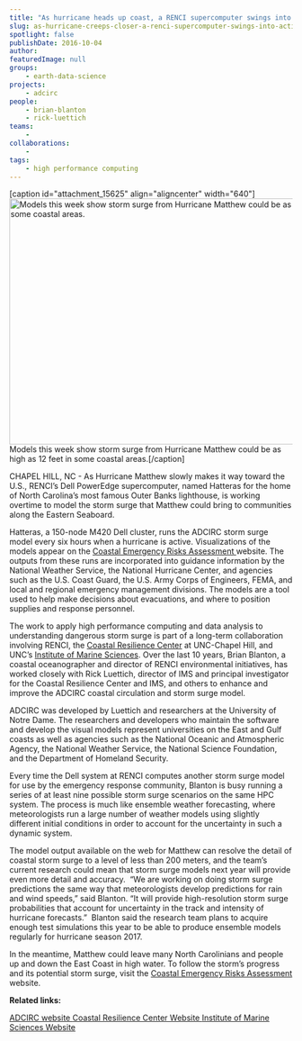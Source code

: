 ```yaml
---
title: "As hurricane heads up coast, a RENCI supercomputer swings into action"
slug: as-hurricane-creeps-closer-a-renci-supercomputer-swings-into-action
spotlight: false
publishDate: 2016-10-04
author: 
featuredImage: null
groups:
    - earth-data-science
projects:
    - adcirc
people:
    - brian-blanton
    - rick-luettich
teams: 
    - 
collaborations:
    - 
tags:
    - high performance computing
---
```

[caption id="attachment_15625" align="aligncenter" width="640"]<a href="http://renci.org/news/as-hurricane-creeps-closer-a-renci-supercomputer-swings-into-action/attachment/screen-shot-2016-10-04-at-3-02-25-pm/"><img class="wp-image-15625 size-large" src="http://renci.org/wp-content/uploads/2016/10/Screen-Shot-2016-10-04-at-3.02.25-PM-1024x699.png" alt="Models this week show storm surge from Hurricane Matthew could be as high as 12 feet in some coastal areas. " width="640" height="437" /></a> Models this week show storm surge from Hurricane Matthew could be as high as 12 feet in some coastal areas.[/caption]

CHAPEL HILL, NC - As Hurricane Matthew slowly makes it way toward the U.S., RENCI’s Dell PowerEdge supercomputer, named Hatteras for the home of North Carolina’s most famous Outer Banks lighthouse, is working overtime to model the storm surge that Matthew could bring to communities along the Eastern Seaboard.  <!--more-->

Hatteras, a 150-node M420 Dell cluster, runs the ADCIRC storm surge model every six hours when a hurricane is active. Visualizations of the models appear on the <a href="http://nc-cera.renci.org/">Coastal Emergency Risks Assessment </a>website. The outputs from these runs are incorporated into guidance information by the National Weather Service, the National Hurricane Center, and agencies such as the U.S. Coast Guard, the U.S. Army Corps of Engineers, FEMA, and local and regional emergency management divisions. The models are a tool used to help make decisions about evacuations, and where to position supplies and response personnel.

The work to apply high performance computing and data analysis to understanding dangerous storm surge is part of a long-term collaboration involving RENCI, the <a href="http://coastalresiliencecenter.unc.edu/">Coastal Resilience Center</a> at UNC-Chapel Hill, and UNC’s <a href="http://coastalresiliencecenter.unc.edu/">Institute of Marine Sciences</a>. Over the last 10 years, Brian Blanton, a coastal oceanographer and director of RENCI environmental initiatives, has worked closely with Rick Luettich, director of IMS and principal investigator for the Coastal Resilience Center and IMS, and others to enhance and improve the ADCIRC coastal circulation and storm surge model.

ADCIRC was developed by Luettich and researchers at the University of Notre Dame. The researchers and developers who maintain the software and develop the visual models represent universities on the East and Gulf coasts as well as agencies such as the National Oceanic and Atmospheric Agency, the National Weather Service, the National Science Foundation, and the Department of Homeland Security.

Every time the Dell system at RENCI computes another storm surge model for use by the emergency response community, Blanton is busy running a series of at least nine possible storm surge scenarios on the same HPC system. The process is much like ensemble weather forecasting, where meteorologists run a large number of weather models using slightly different initial conditions in order to account for the uncertainty in such a dynamic system.

The model output available on the web for Matthew can resolve the detail of coastal storm surge to a level of less than 200 meters, and the team’s current research could mean that storm surge models next year will provide even more detail and accuracy.  “We are working on doing storm surge predictions the same way that meteorologists develop predictions for rain and wind speeds,” said Blanton. “It will provide high-resolution storm surge probabilities that account for uncertainty in the track and intensity of hurricane forecasts.”  Blanton said the research team plans to acquire enough test simulations this year to be able to produce ensemble models regularly for hurricane season 2017.

In the meantime, Matthew could leave many North Carolinians and people up and down the East Coast in high water. To follow the storm’s progress and its potential storm surge, visit the <a href="http://nc-cera.renci.org/">Coastal Emergency Risks Assessment </a>website.

<strong>Related links:</strong>

<a href="http://adcirc.org/">ADCIRC website
</a><a href="http://coastalresiliencecenter.unc.edu/">Coastal Resilience Center Website
</a><a href="http://ims.unc.edu/">Institute of Marine Sciences Website</a>

&nbsp;

&nbsp;
